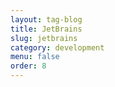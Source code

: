 ```yaml
---
layout: tag-blog
title: JetBrains
slug: jetbrains
category: development
menu: false
order: 8
---
```

